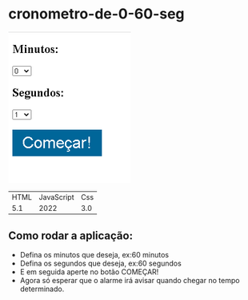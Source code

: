 # cronometro-de-0-60-seg
<img src="Screenshot_1.png">

<table>
  <tr>
    <td>HTML</td>
    <td>JavaScript</td>
    <td>Css</td>
  </tr>
   
  <tr>
    <td>5.1</td>
    <td>2022</td>
    <td>3.0</td>
  </tr>
</table>

## Como rodar a aplicação:
<ul>
<li>Defina os minutos que deseja, ex:60 minutos
<li>Defina os segundos que deseja, ex:60 segundos
<li>E em seguida aperte no botão COMEÇAR!
<li>Agora só esperar que o alarme irá avisar quando chegar no tempo determinado.
</ul>
